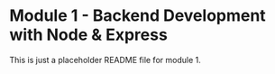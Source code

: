 # Module 1 - Backend Development with Node & Express

This is just a placeholder README file for module 1.